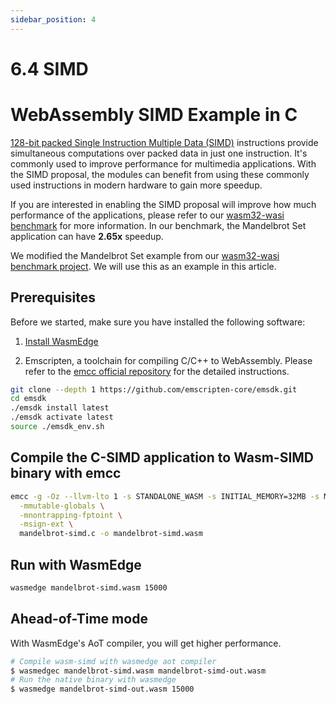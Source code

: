 ```yaml
---
sidebar_position: 4
---
```


# 6.4 SIMD

# WebAssembly SIMD Example in C

[128-bit packed Single Instruction Multiple Data (SIMD)](https://webassembly.github.io/simd/core/syntax/instructions.html#simd-instructions) instructions provide simultaneous computations over packed data in just one instruction. It's commonly used to improve performance for multimedia applications. With the SIMD proposal, the modules can benefit from using these commonly used instructions in modern hardware to gain more speedup.

If you are interested in enabling the SIMD proposal will improve how much performance of the applications, please refer to our [wasm32-wasi benchmark](https://github.com/second-state/wasm32-wasi-benchmark/tree/simd) for more information.
In our benchmark, the Mandelbrot Set application can have **2.65x** speedup.

We modified the Mandelbrot Set example from our [wasm32-wasi benchmark project](https://github.com/second-state/wasm32-wasi-benchmark/blob/master/src/mandelbrot.c). We will use this as an example in this article.


## Prerequisites

Before we started, make sure you have installed the following software:

1. [Install WasmEdge](../build-and-run/install)

2. Emscripten, a toolchain for compiling C/C++ to WebAssembly. Please refer to the [emcc official repository](https://github.com/emscripten-core/emsdk) for the detailed instructions.

```bash
git clone --depth 1 https://github.com/emscripten-core/emsdk.git
cd emsdk
./emsdk install latest
./emsdk activate latest
source ./emsdk_env.sh
```

## Compile the C-SIMD application to Wasm-SIMD binary with emcc


```bash
emcc -g -Oz --llvm-lto 1 -s STANDALONE_WASM -s INITIAL_MEMORY=32MB -s MAXIMUM_MEMORY=4GB \
  -mmutable-globals \
  -mnontrapping-fptoint \
  -msign-ext \
  mandelbrot-simd.c -o mandelbrot-simd.wasm
```

## Run with WasmEdge


```bash
wasmedge mandelbrot-simd.wasm 15000
```

## Ahead-of-Time mode

With WasmEdge's AoT compiler, you will get higher performance.

```bash
# Compile wasm-simd with wasmedge aot compiler
$ wasmedgec mandelbrot-simd.wasm mandelbrot-simd-out.wasm
# Run the native binary with wasmedge
$ wasmedge mandelbrot-simd-out.wasm 15000
```
